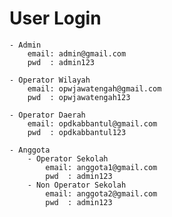 # User Login
    - Admin
        email: admin@gmail.com 
        pwd  : admin123

    - Operator Wilayah
        email: opwjawatengah@gmail.com 
        pwd  : opwjawatengah123

    - Operator Daerah
        email: opdkabbantul@gmail.com
        pwd  : opdkabbantul123

    - Anggota
        - Operator Sekolah
            email: anggota1@gmail.com
            pwd  : admin123
        - Non Operator Sekolah
            email: anggota2@gmail.com
            pwd  : admin123
    